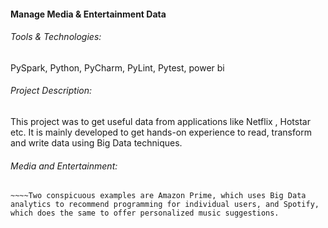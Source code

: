 #### Manage Media & Entertainment Data

###### Tools & Technologies:
PySpark, Python, PyCharm, PyLint, Pytest, power bi

###### Project Description:

This project was to get useful data from applications like Netflix , Hotstar etc. It is mainly developed to get hands-on experience to read, transform and write data using Big Data techniques.

###### Media and Entertainment:
~~~~The entertainment industry harnesses Big Data to glean insights from customer reviews, predict audience interests and preferences, optimize programming schedules, and target marketing campaigns.
~~~~Two conspicuous examples are Amazon Prime, which uses Big Data analytics to recommend programming for individual users, and Spotify, which does the same to offer personalized music suggestions.

